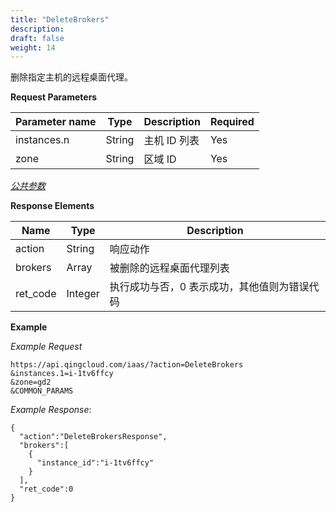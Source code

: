 ```yaml
---
title: "DeleteBrokers"
description: 
draft: false
weight: 14
---
```




删除指定主机的远程桌面代理。

**Request Parameters**

| Parameter name | Type | Description | Required |
| --- | --- | --- | --- |
| instances.n | String | 主机 ID 列表 | Yes |
| zone | String | 区域 ID | Yes |

[_公共参数_](../../common/parameters.html#api-common-parameters)

**Response Elements**

| Name | Type | Description |
| --- | --- | --- |
| action | String | 响应动作 |
| brokers | Array | 被删除的远程桌面代理列表 |
| ret_code | Integer | 执行成功与否，0 表示成功，其他值则为错误代码 |

**Example**

_Example Request_

```
https://api.qingcloud.com/iaas/?action=DeleteBrokers
&instances.1=i-1tv6ffcy
&zone=gd2
&COMMON_PARAMS
```

_Example Response_:

```
{
  "action":"DeleteBrokersResponse",
  "brokers":[
    {
      "instance_id":"i-1tv6ffcy"
    }
  ],
  "ret_code":0
}
```
